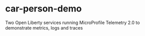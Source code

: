 # car-person-demo
Two Open Liberty services running MicroProfile Telemetry 2.0 to demonstrate metrics, logs and traces
